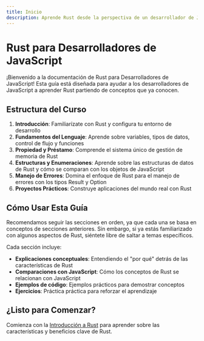 ```yaml
---
title: Inicio
description: Aprende Rust desde la perspectiva de un desarrollador de JavaScript
---
```


# Rust para Desarrolladores de JavaScript

¡Bienvenido a la documentación de Rust para Desarrolladores de JavaScript! Esta guía está diseñada para ayudar a los desarrolladores de JavaScript a aprender Rust partiendo de conceptos que ya conocen.

## Estructura del Curso

1. **Introducción**: Familiarízate con Rust y configura tu entorno de desarrollo
2. **Fundamentos del Lenguaje**: Aprende sobre variables, tipos de datos, control de flujo y funciones
3. **Propiedad y Préstamo**: Comprende el sistema único de gestión de memoria de Rust
4. **Estructuras y Enumeraciones**: Aprende sobre las estructuras de datos de Rust y cómo se comparan con los objetos de JavaScript
5. **Manejo de Errores**: Domina el enfoque de Rust para el manejo de errores con los tipos Result y Option
6. **Proyectos Prácticos**: Construye aplicaciones del mundo real con Rust

## Cómo Usar Esta Guía

Recomendamos seguir las secciones en orden, ya que cada una se basa en conceptos de secciones anteriores. Sin embargo, si ya estás familiarizado con algunos aspectos de Rust, siéntete libre de saltar a temas específicos.

Cada sección incluye:
- **Explicaciones conceptuales**: Entendiendo el "por qué" detrás de las características de Rust
- **Comparaciones con JavaScript**: Cómo los conceptos de Rust se relacionan con JavaScript
- **Ejemplos de código**: Ejemplos prácticos para demostrar conceptos
- **Ejercicios**: Práctica práctica para reforzar el aprendizaje

## ¿Listo para Comenzar?

Comienza con la [Introducción a Rust](/es/introduction/) para aprender sobre las características y beneficios clave de Rust. 